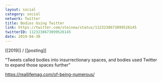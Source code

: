 ```yaml
---
layout: social
category: social
network: Twitter
title: Bodies Using Twitter
link: https://twitter.com/steinea/status/1123238673099526145
twitterID: 1123238673099526145
date: 2019-04-30
---
```


[[2019]] / [[posting]]

"Tweets called bodies into insurrectionary spaces, and bodies used Twitter to expand those spaces further"

<https://reallifemag.com/of-being-numerous/>
